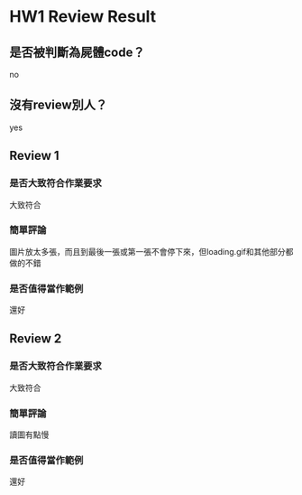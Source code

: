 



# HW1 Review Result

## 是否被判斷為屍體code？


no
## 沒有review別人？


yes
## Review 1

### 是否大致符合作業要求


大致符合
### 簡單評論


圖片放太多張，而且到最後一張或第一張不會停下來，但loading.gif和其他部分都做的不錯
### 是否值得當作範例


還好
## Review 2

### 是否大致符合作業要求


大致符合
### 簡單評論


讀圖有點慢
### 是否值得當作範例


還好